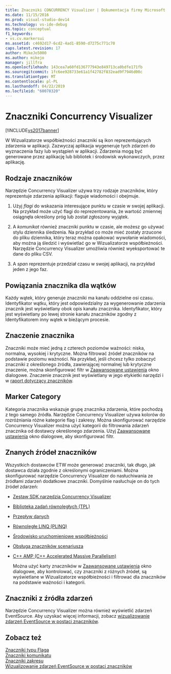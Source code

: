 ```yaml
---
title: Znaczniki CONCURRENCY Visualizer | Dokumentacja firmy Microsoft
ms.date: 11/15/2016
ms.prod: visual-studio-dev14
ms.technology: vs-ide-debug
ms.topic: conceptual
f1_keywords:
- vs.cv.markersui
ms.assetid: c4692d17-6cd2-4ad1-8590-d7275c771c70
caps.latest.revision: 17
author: MikeJo5000
ms.author: mikejo
manager: jillfra
ms.openlocfilehash: 143cea7a60fd136777943e849713ca0bdfe171fb
ms.sourcegitcommit: 1fc6ee928733e61a1f42782f832ead9f7946d00c
ms.translationtype: MT
ms.contentlocale: pl-PL
ms.lasthandoff: 04/22/2019
ms.locfileid: "60078320"
---
```

# <a name="concurrency-visualizer-markers"></a>Znaczniki Concurrency Visualizer
[!INCLUDE[vs2017banner](../includes/vs2017banner.md)]

W Wizualizatorze współbieżności znaczniki są ikon reprezentujących zdarzenia w aplikacji.  Zazwyczaj aplikacja wygeneruje tych zdarzeń do wyznaczenia fazy lub wystąpień w aplikacji.  Zdarzenia mogą być generowane przez aplikację lub bibliotek i środowisk wykonawczych, przez aplikację.  
  
## <a name="kinds-of-markers"></a>Rodzaje znaczników  
 Narzędzie Concurrency Visualizer używa trzy rodzaje znaczników, który reprezentuje zdarzenia aplikacji: flaguje wiadomości i obejmuje.  
  
1. Użyj *flagi* do wskazania interesujące punktu w czasie w swojej aplikacji.  Na przykład może użyć flagi do reprezentowania, że wartość zmiennej osiągnęła określony próg lub został zgłoszony wyjątek.  
  
2. A *komunikat* również znaczniki punktu w czasie, ale możesz go używać stylu dziennika śledzenia.  Na przykład co może mieć zostały zrzucone do pliku dziennika, który teraz można opakować wywołanie wiadomości, aby można ją śledzić i wyświetlać go w Wizualizatorze współbieżności. Narzędzie Concurrency Visualizer umożliwia również wyeksportować te dane do pliku CSV.  
  
3. A *span* reprezentuje przedział czasu w swojej aplikacji, na przykład jeden z jego faz.  
  
## <a name="marker-linkage-to-threads"></a>Powiązania znacznika dla wątków  
 Każdy wątek, który generuje znaczniki ma kanału oddzielne osi czasu.  Identyfikator wątku, który jest odpowiedzialny za wygenerowanie zdarzenia znacznik jest wyświetlany obok opis kanału znacznika.  Identyfikator, który jest wyświetlany po lewej stronie kanału znaczników zgodny z Identyfikatorem inny wątek w bieżącym procesie.  
  
## <a name="marker-importance"></a>Znaczenie znacznika  
 Znaczniki może mieć jedną z czterech poziomów ważności: niska, normalna, wysokiej i krytyczne.  Można filtrować źródeł znaczników na podstawie poziomu ważności.  Na przykład, jeśli chcesz tylko zobaczyć znaczniki z określonego źródła, zawierającej normalnej lub krytyczne znaczenie, można skonfigurować filtr w [Zaawansowane ustawienia](../profiling/advanced-settings-dialog-box-concurrency-visualizer.md) okno dialogowe. Znaczenie znacznik jest wyświetlany w jego etykietki narzędzi i w [raport dotyczący znaczników](../profiling/markers-report.md).  
  
## <a name="marker-category"></a>Marker Category  
 Kategoria znacznika wskazuje grupę znacznika zdarzenia, które pochodzą z tego samego źródła.  Narzędzie Concurrency Visualizer używa kolorów do rozróżniania różne kategorie flag i zakresy. Można skonfigurować narzędzie Concurrency Visualizer można użyć kategorii do filtrowania zdarzeń znacznika od dostawcy określonego zdarzenia.  Użyj [Zaawansowane ustawienia](../profiling/advanced-settings-dialog-box-concurrency-visualizer.md) okno dialogowe, aby skonfigurować filtr.  
  
## <a name="known-sources-of-markers"></a>Znanych źródeł znaczników  
 Wszystkich dostawców ETW może generować znaczniki, tak długo, jak dostawca działa zgodnie z określonymi ograniczeniami. Można skonfigurować narzędzie Concurrency Visualizer do nasłuchiwania ze źródłami zdarzeń dodatkowe znaczniki. Domyślnie nasłuchuje on do tych źródeł zdarzeń:  
  
- [Zestaw SDK narzędzia Concurrency Visualizer](../profiling/concurrency-visualizer-sdk.md)  
  
- [Biblioteka zadań równoległych (TPL)](http://msdn.microsoft.com/library/b8f99f43-9104-45fd-9bff-385a20488a23)  
  
- [Przepływ danych](http://msdn.microsoft.com/library/643575d0-d26d-4c35-8de7-a9c403e97dd6)  
  
- [Równoległe LINQ (PLINQ)](http://msdn.microsoft.com/library/3d4d0cd3-bde4-490b-99e7-f4e41be96455)  
  
- [Środowisko uruchomieniowe współbieżności](http://msdn.microsoft.com/library/874bc58f-8dce-483e-a3a1-4dcc9e52ed2c)  
  
- [Obsługa znaczników scenariusza](http://msdn.microsoft.com/e3b55bc2-b451-4214-ae00-0c7f5a5baec8)  
  
- [C++ AMP (C++ Accelerated Massive Parallelism)](http://msdn.microsoft.com/library/e27824cb-3167-409b-8c3f-a0e476d8f349)  
  
  Można użyć karty znaczników w [Zaawansowane ustawienia](../profiling/advanced-settings-dialog-box-concurrency-visualizer.md) okno dialogowe, aby kontrolować, czy znaczniki z różnych źródeł, są wyświetlane w Wizualizatorze współbieżności i filtrować dla znaczników na podstawie ważności i kategorii.  
  
## <a name="markers-from-eventsource"></a>Znaczniki z źródła zdarzeń  
 Narzędzie Concurrency Visualizer można również wyświetlić zdarzeń EventSource.  Aby uzyskać więcej informacji, zobacz [wizualizowanie zdarzeń EventSource w postaci znaczników](../profiling/visualizing-eventsource-events-as-markers.md).  
  
## <a name="see-also"></a>Zobacz też  
 [Znaczniki typu Flaga](../profiling/flag-markers.md)   
 [Znaczniki komunikatu](../profiling/message-markers.md)   
 [Znaczniki zakresu](../profiling/span-markers.md)   
 [Wizualizowanie zdarzeń EventSource w postaci znaczników](../profiling/visualizing-eventsource-events-as-markers.md)
